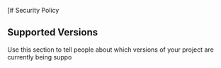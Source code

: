 [# Security Policy

## Supported Versions

Use this section to tell people about which versions of your project are
currently being suppo